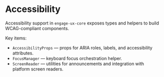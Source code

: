 # Accessibility

Accessibility support in `engage-ux-core` exposes types and helpers to build WCAG-compliant components.

Key items:

- `AccessibilityProps` — props for ARIA roles, labels, and accessibility attributes.
- `FocusManager` — keyboard focus orchestration helper.
- `ScreenReader` — utilities for announcements and integration with platform screen readers.
